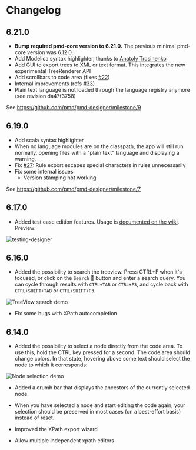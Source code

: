 # Changelog



## 6.21.0

* **Bump required pmd-core version to 6.21.0.** The previous minimal pmd-core version was 6.12.0.
* Add Modelica syntax highlighter, thanks to [Anatoly Trosinenko](https://github.com/atrosinenko)
* Add GUI to export trees to XML or text format. This integrates the new experimental TreeRenderer API
* Add scrollbars to code area (fixes [#22](https://github.com/pmd/pmd-designer/issues/22))
* Internal improvements (refs [#33](https://github.com/pmd/pmd-designer/issues/33))
* Plain text language is not loaded through the language registry anymore (see revision da47f3758)


See https://github.com/pmd/pmd-designer/milestone/9


## 6.19.0

* Add scala syntax highlighter
* When no language modules are on the classpath, the app will still run normally, opening files with a "plain text" language and displaying a warning.
* Fix [#27](https://github.com/pmd/pmd-designer/issues/27): Rule export escapes special characters in rules unnecessarily
* Fix some internal issues
  * Version stamping not working

See https://github.com/pmd/pmd-designer/milestone/7

## 6.17.0

* Added test case edition features. Usage is [documented on the wiki](https://github.com/pmd/pmd-designer/wiki/Testing_rules). Preview:

![testing-designer](https://user-images.githubusercontent.com/24524930/61461094-504a7900-a970-11e9-822e-30cc121b568c.gif)


## 6.16.0

* Added the possibility to search the treeview. Press CTRL+F when it's focused, or click on the `Search` :mag_right: button and enter a search query. You can cycle through results with `CTRL+TAB` or `CTRL+F3`, and cycle back with `CTRL+SHIFT+TAB` or `CTRL+SHIFT+F3`.

![TreeView search demo](https://user-images.githubusercontent.com/24524930/58752348-a3926600-84ad-11e9-9ef2-11920590b5e5.gif)

* Fix some bugs with XPath autocompletion

## 6.14.0

* Added the possibility to select a node directly from the code area.
To use this, hold the CTRL key pressed for a second. The code area should
change colors. In that state, hovering above some text should select the
node to which it corresponds:


![Node selection demo](https://user-images.githubusercontent.com/24524930/53699223-3c014780-3de6-11e9-9c6b-b9382a3c1117.gif)

* Added a crumb bar that displays the ancestors of the currently selected node.

* When you have selected a node and start editing the code again, your selection
should be preserved in most cases (on a best-effort basis) instead of reset.

* Improved the XPath export wizard

* Allow multiple independent xpath editors
